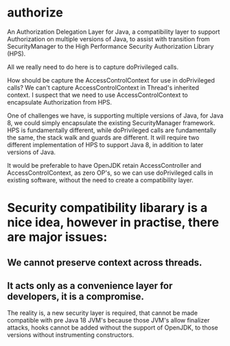 # authorize
An Authorization Delegation Layer for Java, a compatibility layer to support Authorization on multiple versions of Java, to assist with transition from SecurityManager to the High Performance Security Authorization Library (HPS).

All we really need to do here is to capture doPrivileged calls.

How should be capture the AccessControlContext for use in doPrivileged calls?   We can't capture AccessControlContext in Thread's inherited context. I suspect that we need to use AccessControlContext to encapsulate Authorization from HPS.

One of challenges we have, is supporting multiple versions of Java, for Java 8, we could simply encapsulate the existing SecurityManager framework.  HPS is fundamentally different, while doPrivileged calls are fundamentally the same, the stack walk and guards are different.  It will require two different implementation of HPS to support Java 8, in addition to later versions of Java.

It would be preferable to have OpenJDK retain AccessController and AccessControlContext, as zero OP's, so we can use doPrivileged calls in existing software, without the need to create a compatibility layer.

# Security compatibility libarary is a nice idea, however in practise, there are major issues:
## We cannot preserve context across threads.
## It acts only as a convenience layer for developers, it is a compromise.
The reality is, a new security layer is required, that cannot be made compatible with pre Java 18 JVM's because those JVM's allow finalizer attacks, hooks cannot be added without the support of OpenJDK, to those versions without instrumenting constructors.
